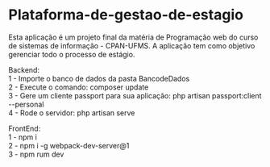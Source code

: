 # Plataforma-de-gestao-de-estagio
Esta aplicação é um projeto final da matéria de Programação web do curso de sistemas de informação - CPAN-UFMS. A aplicação tem como objetivo gerenciar todo o processo de estágio.


Backend:<br />
1 - Importe o banco de dados da pasta BancodeDados <br />
2 - Execute o comando: composer update <br />
3 - Gere um cliente passport para sua aplicação: php artisan passport:client --personal <br />
4 - Rode o servidor: php artisan serve <br />

FrontEnd:<br />
1 - npm i<br />
2 - npm i -g webpack-dev-server@1<br />
3 - npm rum dev<br />